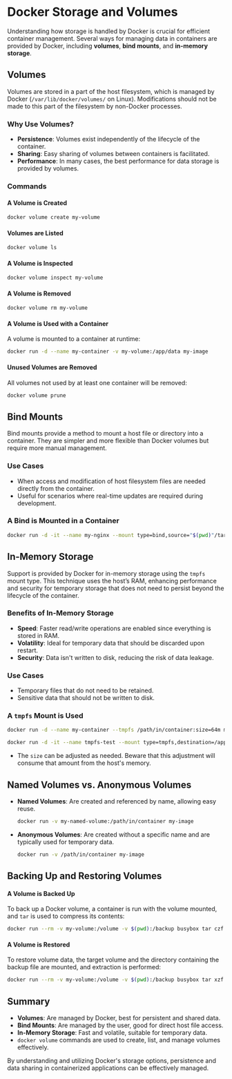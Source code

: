 # Docker Storage and Volumes

Understanding how storage is handled by Docker is crucial for efficient container management. Several ways for managing data in containers are provided by Docker, including **volumes**, **bind mounts**, and **in-memory storage**.

## Volumes

Volumes are stored in a part of the host filesystem, which is managed by Docker (`/var/lib/docker/volumes/` on Linux). Modifications should not be made to this part of the filesystem by non-Docker processes.

### Why Use Volumes?

- **Persistence**: Volumes exist independently of the lifecycle of the container.
- **Sharing**: Easy sharing of volumes between containers is facilitated.
- **Performance**: In many cases, the best performance for data storage is provided by volumes.

### Commands

#### A Volume is Created

```bash
docker volume create my-volume
```

#### Volumes are Listed

```bash
docker volume ls
```

#### A Volume is Inspected

```bash
docker volume inspect my-volume
```

#### A Volume is Removed

```bash
docker volume rm my-volume
```

#### A Volume is Used with a Container

A volume is mounted to a container at runtime:

```bash
docker run -d --name my-container -v my-volume:/app/data my-image
```

#### Unused Volumes are Removed

All volumes not used by at least one container will be removed:

```bash
docker volume prune
```

## Bind Mounts

Bind mounts provide a method to mount a host file or directory into a container. They are simpler and more flexible than Docker volumes but require more manual management.

### Use Cases

- When access and modification of host filesystem files are needed directly from the container.
- Useful for scenarios where real-time updates are required during development.

### A Bind is Mounted in a Container

```bash
docker run -d -it --name my-nginx --mount type=bind,source="$(pwd)"/target,target=/app nginx:latest
```

## In-Memory Storage

Support is provided by Docker for in-memory storage using the `tmpfs` mount type. This technique uses the host’s RAM, enhancing performance and security for temporary storage that does not need to persist beyond the lifecycle of the container.

### Benefits of In-Memory Storage

- **Speed**: Faster read/write operations are enabled since everything is stored in RAM.
- **Volatility**: Ideal for temporary data that should be discarded upon restart.
- **Security**: Data isn't written to disk, reducing the risk of data leakage.

### Use Cases

- Temporary files that do not need to be retained.
- Sensitive data that should not be written to disk.

### A `tmpfs` Mount is Used

```bash
docker run -d --name my-container --tmpfs /path/in/container:size=64m my-image
```

```bash
docker run -d -it --name tmpfs-test --mount type=tmpfs,destination=/app nginx:latest
```

- The `size` can be adjusted as needed. Beware that this adjustment will consume that amount from the host's memory.

## Named Volumes vs. Anonymous Volumes

- **Named Volumes**: Are created and referenced by name, allowing easy reuse.
  ```bash
  docker run -v my-named-volume:/path/in/container my-image
  ```

- **Anonymous Volumes**: Are created without a specific name and are typically used for temporary data.
  ```bash
  docker run -v /path/in/container my-image
  ```

## Backing Up and Restoring Volumes

#### A Volume is Backed Up

To back up a Docker volume, a container is run with the volume mounted, and `tar` is used to compress its contents:

```bash
docker run --rm -v my-volume:/volume -v $(pwd):/backup busybox tar czf /backup/backup.tar.gz -C /volume .
```

#### A Volume is Restored

To restore volume data, the target volume and the directory containing the backup file are mounted, and extraction is performed:

```bash
docker run --rm -v my-volume:/volume -v $(pwd):/backup busybox tar xzf /backup/backup.tar.gz -C /volume
```

## Summary

- **Volumes**: Are managed by Docker, best for persistent and shared data.
- **Bind Mounts**: Are managed by the user, good for direct host file access.
- **In-Memory Storage**: Fast and volatile, suitable for temporary data.
- `docker volume` commands are used to create, list, and manage volumes effectively.

By understanding and utilizing Docker's storage options, persistence and data sharing in containerized applications can be effectively managed.
```
